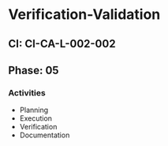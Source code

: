 # Verification-Validation

## CI: CI-CA-L-002-002
## Phase: 05

### Activities
- Planning
- Execution
- Verification
- Documentation
